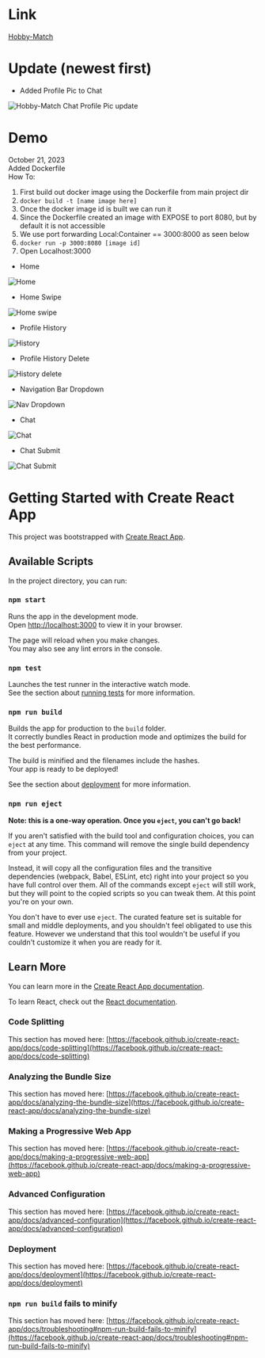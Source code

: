 # Link

[Hobby-Match](https://anime-match-a5f94.web.app/)

# Update (newest first)

- Added Profile Pic to Chat

![Hobby-Match Chat Profile Pic update](https://github.com/ROSSROSALES/hobby-match/assets/52366381/f103dd32-b1d4-4a7c-815a-ccc316b8dd52)

# Demo

October 21, 2023  
Added Dockerfile  
How To:
1. First build out docker image using the Dockerfile from main project dir
2. `docker build -t [name image here]`
3. Once the docker image id is built we can run it
4. Since the Dockerfile created an image with EXPOSE to port 8080, but by default it is not accessible
5. We use port forwarding Local:Container == 3000:8000 as seen below
6. `docker run -p 3000:8080 [image id]`
7. Open Localhost:3000


- Home

![Home](https://user-images.githubusercontent.com/52366381/200031625-2391bb24-c52a-4436-9a49-a4feeee6023e.png)

- Home Swipe

![Home swipe](https://user-images.githubusercontent.com/52366381/200031611-ed9200cc-1ccc-4916-b505-88d084f476e3.png)

- Profile History

![History](https://user-images.githubusercontent.com/52366381/200031657-4bfe39ff-45e2-4f31-ba27-918179a41388.png)

- Profile History Delete

![History delete](https://user-images.githubusercontent.com/52366381/200031666-85b0af6e-932b-4baf-b2d5-6e44a760f06c.png)

- Navigation Bar Dropdown

![Nav Dropdown](https://github.com/ROSSROSALES/hobby-match/assets/52366381/1b5877c4-217d-47c7-8425-5d2b2b643ee7)

- Chat

![Chat](https://user-images.githubusercontent.com/52366381/200031687-2337b5e7-8c76-49af-8ca8-4f25ea2b03b9.png)

- Chat Submit

![Chat Submit](https://user-images.githubusercontent.com/52366381/200031694-ac4a3abe-82b9-4807-b67b-3539f4d8a999.png)


# Getting Started with Create React App

This project was bootstrapped with [Create React App](https://github.com/facebook/create-react-app).

## Available Scripts

In the project directory, you can run:

### `npm start`

Runs the app in the development mode.\
Open [http://localhost:3000](http://localhost:3000) to view it in your browser.

The page will reload when you make changes.\
You may also see any lint errors in the console.

### `npm test`

Launches the test runner in the interactive watch mode.\
See the section about [running tests](https://facebook.github.io/create-react-app/docs/running-tests) for more information.

### `npm run build`

Builds the app for production to the `build` folder.\
It correctly bundles React in production mode and optimizes the build for the best performance.

The build is minified and the filenames include the hashes.\
Your app is ready to be deployed!

See the section about [deployment](https://facebook.github.io/create-react-app/docs/deployment) for more information.

### `npm run eject`

**Note: this is a one-way operation. Once you `eject`, you can't go back!**

If you aren't satisfied with the build tool and configuration choices, you can `eject` at any time. This command will remove the single build dependency from your project.

Instead, it will copy all the configuration files and the transitive dependencies (webpack, Babel, ESLint, etc) right into your project so you have full control over them. All of the commands except `eject` will still work, but they will point to the copied scripts so you can tweak them. At this point you're on your own.

You don't have to ever use `eject`. The curated feature set is suitable for small and middle deployments, and you shouldn't feel obligated to use this feature. However we understand that this tool wouldn't be useful if you couldn't customize it when you are ready for it.

## Learn More

You can learn more in the [Create React App documentation](https://facebook.github.io/create-react-app/docs/getting-started).

To learn React, check out the [React documentation](https://reactjs.org/).

### Code Splitting

This section has moved here: [https://facebook.github.io/create-react-app/docs/code-splitting](https://facebook.github.io/create-react-app/docs/code-splitting)

### Analyzing the Bundle Size

This section has moved here: [https://facebook.github.io/create-react-app/docs/analyzing-the-bundle-size](https://facebook.github.io/create-react-app/docs/analyzing-the-bundle-size)

### Making a Progressive Web App

This section has moved here: [https://facebook.github.io/create-react-app/docs/making-a-progressive-web-app](https://facebook.github.io/create-react-app/docs/making-a-progressive-web-app)

### Advanced Configuration

This section has moved here: [https://facebook.github.io/create-react-app/docs/advanced-configuration](https://facebook.github.io/create-react-app/docs/advanced-configuration)

### Deployment

This section has moved here: [https://facebook.github.io/create-react-app/docs/deployment](https://facebook.github.io/create-react-app/docs/deployment)

### `npm run build` fails to minify

This section has moved here: [https://facebook.github.io/create-react-app/docs/troubleshooting#npm-run-build-fails-to-minify](https://facebook.github.io/create-react-app/docs/troubleshooting#npm-run-build-fails-to-minify)
